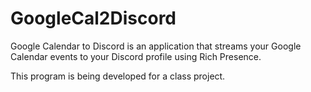 # GoogleCal2Discord

Google Calendar to Discord is an application that streams your Google Calendar events to your Discord profile using Rich Presence.

This program is being developed for a class project.
